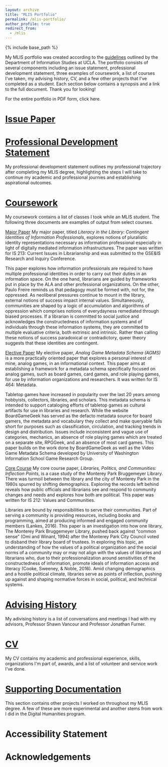 ```yaml
---
layout: archive
title: "MLIS Portfolio"
permalink: /mlis-portfolio/
author_profile: true
redirect_from:
  - /mlis
---
```


{% include base_path %}

My MLIS portfolio was created according to the [guidelines](https://is.gseis.ucla.edu/media/StudentHandbook2019-2020.pdf) outlined by the Department of Information Studies at UCLA. The portfolio consists of several components including an issue statement, professional development statement, three examples of coursework, a list of courses I've taken, my advising history, CV, and a few other projects that I've completed as a student. Each section below contains a synopsis and a link to the full document. Thank you for looking!

For the entire portfolio in PDF form, click here.

[Issue Paper](/issue-paper)
======


[Professional Development Statement](/professional-development-statement)
======
My professional development statement outlines my professional trajectory after completing my MLIS degree, highlighting the steps I will take to continue my academic and professional journies and establishing aspirational outcomes.


[Coursework](/class-history)
======

My coursework contains a list of classes I took while an MLIS student. The following three documents are examples of output from select courses.

[Major Paper](/major-paper)
My major paper, titled _Literacy in the Library: Contingent Identities of Information Professionals_, explores notions of pluralistic identity representations necessary as information professional especially in light of digitally mediated information infrastructures. The paper was written for IS 213: Current Issues in Librarianship and was submitted to the GSE&IS Research and Inquiry Conference.

This paper explores how information professionals are required to have multiple professional identities in order to carry out their duties in an information space. On the one hand, librarians are guided by frameworks put in place by the ALA and other professional organizations. On the other, Paulo Freire reminds us that pedagogy must be formed with, not for, the oppressed. As neoliberal pressures continue to mount in the library, external notions of success impact internal values. Simultaneously, communities are shaped by a logic of accumulation and algorithms of oppression which comprises notions of everydayness remediated through biased processes. If a librarian is committed to social justice and acknowledges the constructedness of information systems and of individuals through these information systems, they are committed to multiple evaluative criteria, both extrinsic and intrinsic. Rather than calling these notions of success paradoxical or contradictory, queer theory suggests that these identities are contingent.


[Elective Paper](/elective-paper)
My elective paper, _Analog Game Metadata Schema (AGMS)_ is a more practically oriented paper that explores a personal interest of mine, analog games, in an informational context. This paper aims at establishing a framework for a metadata schema specifically focused on analog games, such as board games, card games, and role playing games, for use by information organizations and researchers. It was written for IS 464: Metadata.

Tabletop games have increased in popularity over the last 20 years among hobbyists, collectors, libraries, and scholars. This metadata schema is intended to support cataloging efforts of tabletop games as cultural artifacts for use in libraries and research. While the website BoardGameGeek has served as the defacto metadata source for board gamers, the metadata and vocabulary they collect and make queryable falls short for purposes such as classification, circulation, and tracking trends in design and distribution. Issues include inconsistent and vague use of categories, mechanics, an absence of role playing games which are treated on a separate site, RPGGeek, and an absence of most card games. This paper builds on the work done by BoardGameGeek as well as the Video Game Metadata Schema developed by University of Washington Information School Game Research Group.

[Core Course](/core-course)
My core course paper, _Libraries, Politics, and Communities: Inflection Points_, is a case study of the Monterey Park Bruggemeyer Library. There was turmoil between the library and the city of Monterey Park in the 1980s spurred by shifting demographics. Exploring the records left behind reveals how public officials and librarians see and respond to community changes and needs and explores how both are political. This paper was written for IS 212: Values and Communities.

Libraries are bound by responsibilities to serve their communities. Part of serving a community is providing resources, including books and programming, aimed at producing informed and engaged community members (Lankes, 2016). This paper is an investigation into how one library, The Monterey Park Bruggemeyer Library, pushed back against “common sense” (Omi and Winant, 1994) after the Monterey Park City Council voted to disband their library board of trustees. In exploring this topic, an understanding of how the values of a political organization and the social norms of a community may or may not align with the values of libraries and librarians who, due to their professionalization around sensitivities of the constructedness of information, promote ideals of information access and literacy (Cooke, Sweeney, & Noble, 2016). Amid changing demographics and a hostile political climate, libraries serve as points of inflection, pushing up against and shaping normative forces in social, political, and technical systems.


[Advising History](/advising-history)
======
My adivising history is a list of conversations and meetings I had with my advisors, Professor Shawn Vancour and Professor Jonathan Furner.
 
 
[CV](/cv)
======
My CV contains my academic and professional experience, skills, organizations I'm part of, awards, and a list of volunteer and service work I've done.


[Supporting Documentation](/supporting-documentation)
======
This section contains other projects I worked on throughout my MLIS degree. A few of these are more experimental and another stems from work I did in the Digital Humanities program.


Accessibility Statement
======


Acknowledgements
======
